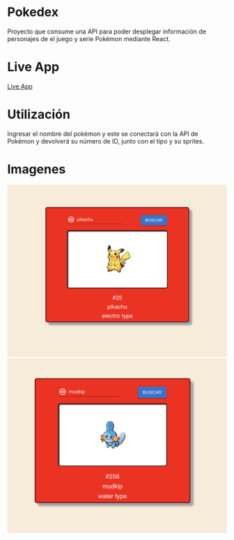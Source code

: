 # Pokedex
Proyecto que consume una API para poder desplegar información de personajes de el juego y serie Pokémon mediante React.

# Live App
[Live App](https://pokedex-three-indol.vercel.app/)

# Utilización
Ingresar el nombre del pokémon y este se conectará con la API de Pokémon y devolverá su número de ID, junto con el tipo y su sprites.

# Imagenes

![alt text](https://github.com/rcuevaspantoja/pokedex/blob/master/public/preview-img/Screenshot%20at%20May%2028%2008-53-27.png)
![alt_text](https://github.com/rcuevaspantoja/pokedex/blob/master/public/preview-img/Screenshot%20at%20May%2028%2008-53-45.png)
